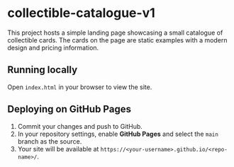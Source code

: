 # collectible-catalogue-v1

This project hosts a simple landing page showcasing a small catalogue of collectible cards. The cards on the page are static examples with a modern design and pricing information.

## Running locally

Open `index.html` in your browser to view the site.

## Deploying on GitHub Pages

1. Commit your changes and push to GitHub.
2. In your repository settings, enable **GitHub Pages** and select the `main` branch as the source.
3. Your site will be available at `https://<your-username>.github.io/<repo-name>/`.
